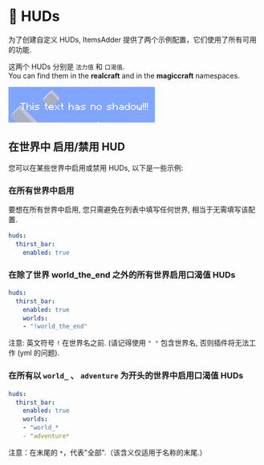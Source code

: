 # 🔋 HUDs

为了创建自定义 HUDs, ItemsAdder 提供了两个示例配置，它们使用了所有可用的功能.

这两个 HUDs 分别是 `法力值` 和 `口渴值`.\
You can find them in the **realcraft** and in the **magiccraft** namespaces.

![](<../../../.gitbook/assets/image (30).png>)

## 在世界中 启用/禁用 HUD

您可以在某些世界中启用或禁用 HUDs, 以下是一些示例:

### 在所有世界中启用

要想在所有世界中启用, 您只需避免在列表中填写任何世界, 相当于无需填写该配置.

```yaml
huds:
  thirst_bar:
    enabled: true
```

### 在除了世界 world\_the\_end 之外的所有世界启用口渴值 HUDs

```yaml
huds:
  thirst_bar:
    enabled: true
    worlds:
    - "!world_the_end"
```

注意: 英文符号 `!` 在世界名之前. (请记得使用 `" "` 包含世界名, 否则插件将无法工作 (yml 的问题).

### 在所有以 `world_` 、 `adventure` 为开头的世界中启用口渴值 HUDs

```yaml
huds:
  thirst_bar:
    enabled: true
    worlds:
    - "world_*
    - "adventure*
```

注意：在末尾的 `*`，代表"全部".（该含义仅适用于名称的末尾.）
